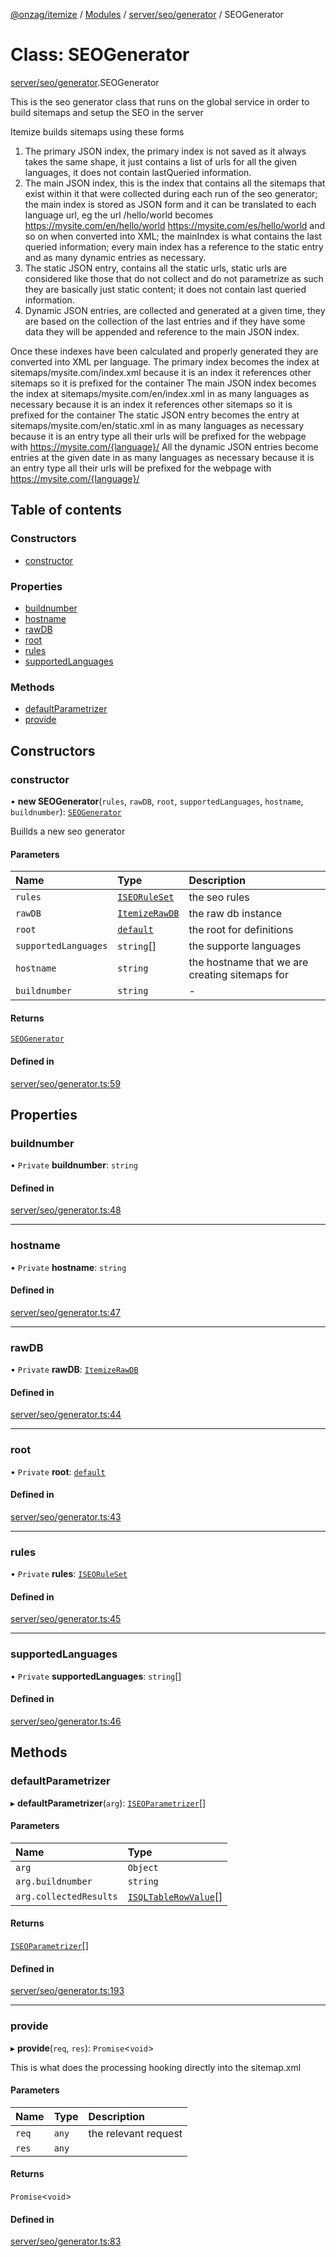 [@onzag/itemize](../README.md) / [Modules](../modules.md) / [server/seo/generator](../modules/server_seo_generator.md) / SEOGenerator

# Class: SEOGenerator

[server/seo/generator](../modules/server_seo_generator.md).SEOGenerator

This is the seo generator class that runs
on the global service in order to build sitemaps
and setup the SEO in the server

Itemize builds sitemaps using these forms
1. The primary JSON index, the primary index is not saved as it always takes the same
shape, it just contains a list of urls for all the given languages, it does not contain lastQueried
information.
2. The main JSON index, this is the index that contains all the sitemaps that exist within it that were collected
during each run of the seo generator; the main index is stored as JSON form and it can be translated
to each language url, eg the url /hello/world becomes https://mysite.com/en/hello/world https://mysite.com/es/hello/world
and so on when converted into XML; the mainIndex is what contains the last queried information; every main index
has a reference to the static entry and as many dynamic entries as necessary.
3. The static JSON entry, contains all the static urls, static urls are considered like those that do not collect and do
not parametrize as such they are basically just static content; it does not contain last queried information.
4. Dynamic JSON entries, are collected and generated at a given time, they are based on the collection of the last entries
and if they have some data they will be appended and reference to the main JSON index.

Once these indexes have been calculated and properly generated they are converted into XML per language.
The primary index becomes the index at sitemaps/mysite.com/index.xml
because it is an index it references other sitemaps so it is prefixed for the container
The main JSON index becomes the index at sitemaps/mysite.com/en/index.xml in as many languages as necessary
because it is an index it references other sitemaps so it is prefixed for the container
The static JSON entry becomes the entry at sitemaps/mysite.com/en/static.xml in as many languages as necessary
because it is an entry type all their urls will be prefixed for the webpage with https://mysite.com/{language}/
All the dynamic JSON entries become entries at the given date in as many languages as necessary
because it is an entry type all their urls will be prefixed for the webpage with https://mysite.com/{language}/

## Table of contents

### Constructors

- [constructor](server_seo_generator.SEOGenerator.md#constructor)

### Properties

- [buildnumber](server_seo_generator.SEOGenerator.md#buildnumber)
- [hostname](server_seo_generator.SEOGenerator.md#hostname)
- [rawDB](server_seo_generator.SEOGenerator.md#rawdb)
- [root](server_seo_generator.SEOGenerator.md#root)
- [rules](server_seo_generator.SEOGenerator.md#rules)
- [supportedLanguages](server_seo_generator.SEOGenerator.md#supportedlanguages)

### Methods

- [defaultParametrizer](server_seo_generator.SEOGenerator.md#defaultparametrizer)
- [provide](server_seo_generator.SEOGenerator.md#provide)

## Constructors

### constructor

• **new SEOGenerator**(`rules`, `rawDB`, `root`, `supportedLanguages`, `hostname`, `buildnumber`): [`SEOGenerator`](server_seo_generator.SEOGenerator.md)

Buillds a new seo generator

#### Parameters

| Name | Type | Description |
| :------ | :------ | :------ |
| `rules` | [`ISEORuleSet`](../interfaces/server_seo.ISEORuleSet.md) | the seo rules |
| `rawDB` | [`ItemizeRawDB`](server_raw_db.ItemizeRawDB.md) | the raw db instance |
| `root` | [`default`](base_Root.default.md) | the root for definitions |
| `supportedLanguages` | `string`[] | the supporte languages |
| `hostname` | `string` | the hostname that we are creating sitemaps for |
| `buildnumber` | `string` | - |

#### Returns

[`SEOGenerator`](server_seo_generator.SEOGenerator.md)

#### Defined in

[server/seo/generator.ts:59](https://github.com/onzag/itemize/blob/59702dd5/server/seo/generator.ts#L59)

## Properties

### buildnumber

• `Private` **buildnumber**: `string`

#### Defined in

[server/seo/generator.ts:48](https://github.com/onzag/itemize/blob/59702dd5/server/seo/generator.ts#L48)

___

### hostname

• `Private` **hostname**: `string`

#### Defined in

[server/seo/generator.ts:47](https://github.com/onzag/itemize/blob/59702dd5/server/seo/generator.ts#L47)

___

### rawDB

• `Private` **rawDB**: [`ItemizeRawDB`](server_raw_db.ItemizeRawDB.md)

#### Defined in

[server/seo/generator.ts:44](https://github.com/onzag/itemize/blob/59702dd5/server/seo/generator.ts#L44)

___

### root

• `Private` **root**: [`default`](base_Root.default.md)

#### Defined in

[server/seo/generator.ts:43](https://github.com/onzag/itemize/blob/59702dd5/server/seo/generator.ts#L43)

___

### rules

• `Private` **rules**: [`ISEORuleSet`](../interfaces/server_seo.ISEORuleSet.md)

#### Defined in

[server/seo/generator.ts:45](https://github.com/onzag/itemize/blob/59702dd5/server/seo/generator.ts#L45)

___

### supportedLanguages

• `Private` **supportedLanguages**: `string`[]

#### Defined in

[server/seo/generator.ts:46](https://github.com/onzag/itemize/blob/59702dd5/server/seo/generator.ts#L46)

## Methods

### defaultParametrizer

▸ **defaultParametrizer**(`arg`): [`ISEOParametrizer`](../interfaces/server_seo.ISEOParametrizer.md)[]

#### Parameters

| Name | Type |
| :------ | :------ |
| `arg` | `Object` |
| `arg.buildnumber` | `string` |
| `arg.collectedResults` | [`ISQLTableRowValue`](../interfaces/base_Root_sql.ISQLTableRowValue.md)[] |

#### Returns

[`ISEOParametrizer`](../interfaces/server_seo.ISEOParametrizer.md)[]

#### Defined in

[server/seo/generator.ts:193](https://github.com/onzag/itemize/blob/59702dd5/server/seo/generator.ts#L193)

___

### provide

▸ **provide**(`req`, `res`): `Promise`\<`void`\>

This is what does the processing hooking directly into the sitemap.xml

#### Parameters

| Name | Type | Description |
| :------ | :------ | :------ |
| `req` | `any` | the relevant request |
| `res` | `any` |  |

#### Returns

`Promise`\<`void`\>

#### Defined in

[server/seo/generator.ts:83](https://github.com/onzag/itemize/blob/59702dd5/server/seo/generator.ts#L83)
